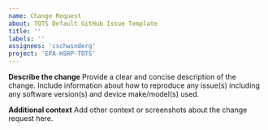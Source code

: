 ```yaml
---
name: Change Request
about: TOTS Default GitHub Issue Template
title: ''
labels: ''
assignees: 'cschwinderg'
project: 'EPA-HSRP-TOTS'
---
```


**Describe the change**
Provide a clear and concise description of the change. Include information about how to reproduce any issue(s) including any software version(s) and device make/model(s) used.

**Additional context**
Add other context or screenshots about the change request here.
